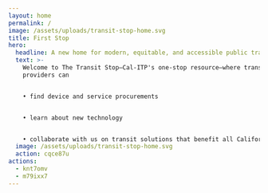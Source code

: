```yaml
---
layout: home
permalink: /
image: /assets/uploads/transit-stop-home.svg
title: First Stop
hero:
  headline: A new home for modern, equitable, and accessible public transit innovations
  text: >-
    Welcome to The Transit Stop—Cal-ITP's one-stop resource—where transportation
    providers can


    • find device and service procurements


    • learn about new technology 


    • collaborate with us on transit solutions that benefit all Californians
  image: /assets/uploads/transit-stop-home.svg
  action: cqce87u
actions:
  - knt7omv
  - m79ixx7
---
```

